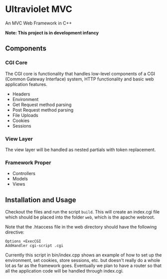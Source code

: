 # Ultraviolet MVC

An MVC Web Framework in C++

**Note: This project is in development infancy**

## Components
### CGI Core

The CGI core is functionality that handles low-level components of a CGI (Common Gateway Interface) system, HTTP functionality and basic web application features.
  * Headers
  * Environment
  * Get Request method parsing
  * Post Request method parsing
  * File Uploads
  * Cookies
  * Sessions

### View Layer
The view layer will be handled as nested partials with token replacement.

### Framework Proper

  * Controllers
  * Models
  * Views

## Installation and Usage

Checkout the files and run the script `build`. This will create an index.cgi file which should be placed into the folder `web`, which is the apache webroot.

Note that the .htaccess file in the web directory should have the following directive:
```
Options +ExecCGI
AddHandler cgi-script .cgi
```

Currently this script in bin/index.cpp shows an example of how to set up the environment, set cookies, store sessions, etc. but doesn't really do a whole lot as far as the framework goes. Eventually we plan to have a router so that all the application code will be handled through index.cgi.
